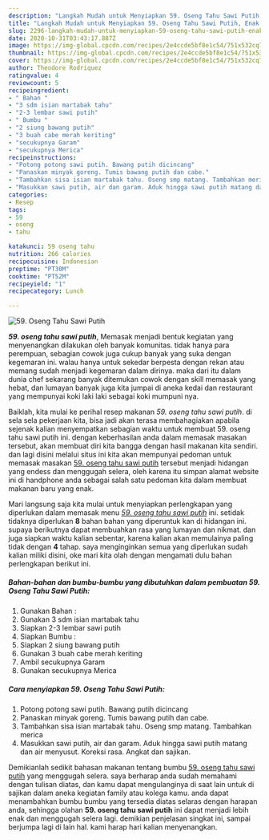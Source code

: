 ```yaml
---
description: "Langkah Mudah untuk Menyiapkan 59. Oseng Tahu Sawi Putih, Enak Banget"
title: "Langkah Mudah untuk Menyiapkan 59. Oseng Tahu Sawi Putih, Enak Banget"
slug: 2296-langkah-mudah-untuk-menyiapkan-59-oseng-tahu-sawi-putih-enak-banget
date: 2020-10-31T03:43:17.887Z
image: https://img-global.cpcdn.com/recipes/2e4ccde5bf8e1c54/751x532cq70/59-oseng-tahu-sawi-putih-foto-resep-utama.jpg
thumbnail: https://img-global.cpcdn.com/recipes/2e4ccde5bf8e1c54/751x532cq70/59-oseng-tahu-sawi-putih-foto-resep-utama.jpg
cover: https://img-global.cpcdn.com/recipes/2e4ccde5bf8e1c54/751x532cq70/59-oseng-tahu-sawi-putih-foto-resep-utama.jpg
author: Theodore Rodriquez
ratingvalue: 4
reviewcount: 5
recipeingredient:
- " Bahan "
- "3 sdm isian martabak tahu"
- "2-3 lembar sawi putih"
- " Bumbu "
- "2 siung bawang putih"
- "3 buah cabe merah keriting"
- "secukupnya Garam"
- "secukupnya Merica"
recipeinstructions:
- "Potong potong sawi putih. Bawang putih dicincang"
- "Panaskan minyak goreng. Tumis bawang putih dan cabe."
- "Tambahkan sisa isian martabak tahu. Oseng smp matang. Tambahkan merica"
- "Masukkan sawi putih, air dan garam. Aduk hingga sawi putih matang dan air menyusut. Koreksi rasa. Angkat dan sajikan."
categories:
- Resep
tags:
- 59
- oseng
- tahu

katakunci: 59 oseng tahu 
nutrition: 266 calories
recipecuisine: Indonesian
preptime: "PT30M"
cooktime: "PT52M"
recipeyield: "1"
recipecategory: Lunch

---
```



![59. Oseng Tahu Sawi Putih](https://img-global.cpcdn.com/recipes/2e4ccde5bf8e1c54/751x532cq70/59-oseng-tahu-sawi-putih-foto-resep-utama.jpg)

<b><i>59. oseng tahu sawi putih</i></b>, Memasak menjadi bentuk kegiatan yang menyenangkan dilakukan oleh banyak komunitas. tidak hanya para perempuan, sebagian cowok juga cukup banyak yang suka dengan kegemaran ini. walau hanya untuk sekedar berpesta dengan rekan atau memang sudah menjadi kegemaran dalam dirinya. maka dari itu dalam dunia chef sekarang banyak ditemukan cowok dengan skill memasak yang hebat, dan lumayan banyak juga kita jumpai di aneka kedai dan restaurant yang mempunyai koki laki laki sebagai koki mumpuni nya.



Baiklah, kita mulai ke perihal resep makanan <i>59. oseng tahu sawi putih</i>. di sela sela pekerjaan kita, bisa jadi akan terasa membahagiakan apabila sejenak kalian menyempatkan sebagian waktu untuk membuat 59. oseng tahu sawi putih ini. dengan keberhasilan anda dalam memasak masakan tersebut, akan membuat diri kita bangga dengan hasil makanan kita sendiri. dan lagi disini melalui situs ini kita akan mempunyai pedoman untuk memasak masakan <u>59. oseng tahu sawi putih</u> tersebut menjadi hidangan yang endess dan menggugah selera, oleh karena itu simpan alamat website ini di handphone anda sebagai salah satu pedoman kita dalam membuat makanan baru yang enak.


Mari langsung saja kita mulai untuk menyiapkan perlengkapan yang diperlukan dalam memasak menu <u><i>59. oseng tahu sawi putih</i></u> ini. setidak tidaknya diperlukan <b>8</b> bahan bahan yang diperuntuk kan di hidangan ini. supaya berikutnya dapat membuahkan rasa yang lumayan dan nikmat. dan juga siapkan waktu kalian sebentar, karena kalian akan memulainya paling tidak dengan <b>4</b> tahap. saya menginginkan semua yang diperlukan sudah kalian miliki disini, oke mari kita olah dengan mengamati dulu bahan perlengkapan berikut ini.

<!--inarticleads1-->

##### Bahan-bahan dan bumbu-bumbu yang dibutuhkan dalam pembuatan 59. Oseng Tahu Sawi Putih:

1. Gunakan  Bahan :
1. Gunakan 3 sdm isian martabak tahu
1. Siapkan 2-3 lembar sawi putih
1. Siapkan  Bumbu :
1. Siapkan 2 siung bawang putih
1. Gunakan 3 buah cabe merah keriting
1. Ambil secukupnya Garam
1. Gunakan secukupnya Merica




<!--inarticleads2-->

##### Cara menyiapkan 59. Oseng Tahu Sawi Putih:

1. Potong potong sawi putih. Bawang putih dicincang
1. Panaskan minyak goreng. Tumis bawang putih dan cabe.
1. Tambahkan sisa isian martabak tahu. Oseng smp matang. Tambahkan merica
1. Masukkan sawi putih, air dan garam. Aduk hingga sawi putih matang dan air menyusut. Koreksi rasa. Angkat dan sajikan.




Demikianlah sedikit bahasan makanan tentang bumbu <u>59. oseng tahu sawi putih</u> yang menggugah selera. saya berharap anda sudah memahami dengan tulisan diatas, dan kamu dapat mengulanginya di saat lain untuk di sajikan dalam aneka kegiatan family atau kolega kamu. anda dapat menambahkan bumbu bumbu yang tersedia diatas selaras dengan harapan anda, sehingga olahan <b>59. oseng tahu sawi putih</b> ini dapat menjadi lebih enak dan menggugah selera lagi. demikian penjelasan singkat ini, sampai berjumpa lagi di lain hal. kami harap hari kalian menyenangkan.
